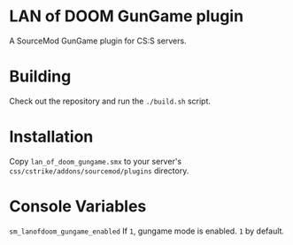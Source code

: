 # LAN of DOOM GunGame plugin
A SourceMod GunGame plugin for CS:S servers.

# Building
Check out the repository and run the ``./build.sh`` script.

# Installation
Copy ``lan_of_doom_gungame.smx`` to your server's
``css/cstrike/addons/sourcemod/plugins`` directory.

# Console Variables
``sm_lanofdoom_gungame_enabled`` If ``1``, gungame mode is enabled. ``1``
by default.
